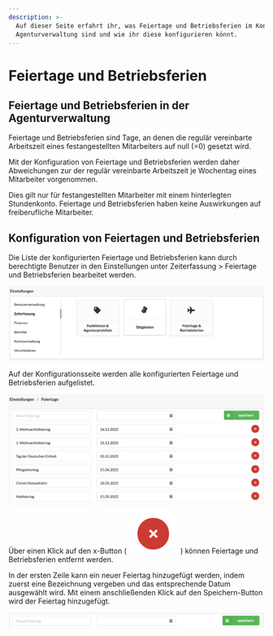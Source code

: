 ```yaml
---
description: >-
  Auf dieser Seite erfahrt ihr, was Feiertage und Betriebsferien im Kontext der
  Agenturverwaltung sind und wie ihr diese konfigurieren könnt.
---
```


# Feiertage und Betriebsferien

## Feiertage und Betriebsferien in der Agenturverwaltung

Feiertage und Betriebsferien sind Tage, an denen die regulär vereinbarte Arbeitszeit eines festangestellten Mitarbeiters auf null \(=0\) gesetzt wird.

Mit der Konfiguration von Feiertage und Betriebsferien werden daher Abweichungen zur der regulär vereinbarte Arbeitszeit je Wochentag eines Mitarbeiter vorgenommen.

Dies gilt nur für festangestellten Mitarbeiter mit einem hinterlegten Stundenkonto. Feiertage und Betriebsferien haben keine Auswirkungen auf freiberufliche Mitarbeiter. 

## Konfiguration von Feiertagen und Betriebsferien

Die Liste der konfigurierten Feiertage und Betriebsferien kann durch berechtigte Benutzer in den Einstellungen unter Zeiterfassung &gt; Feiertage und Betriebsferien bearbeitet werden.  
 

![](../.gitbook/assets/bildschirmfoto-2019-11-25-um-09.58.14.png)

Auf der Konfigurationsseite werden alle konfigurierten Feiertage und Betriebsferien aufgelistet.   
 

![](../.gitbook/assets/bildschirmfoto-2019-11-25-um-10.31.37.png)

Über einen Klick auf den x-Button \( ![](../.gitbook/assets/bildschirmfoto-2019-11-25-um-10.23.24.png) \) können Feiertage und Betriebsferien entfernt werden. 

In der ersten Zeile kann ein neuer Feiertag hinzugefügt werden, indem zuerst eine Bezeichnung vergeben und das entsprechende Datum ausgewählt wird. Mit einem anschließenden Klick auf den Speichern-Button wird der Feiertag hinzugefügt.    
 

![](../.gitbook/assets/bildschirmfoto-2019-11-25-um-12.04.48.png)

